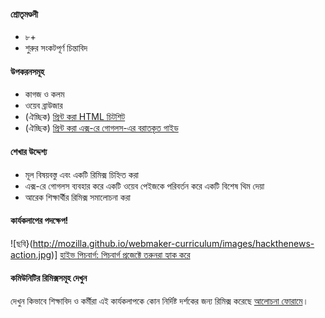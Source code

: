 #### শ্রোতৃমণ্ডলী

* ৮+
* শুরুর সংকটপূর্ণ চিন্তাবিদ

#### উপকরনসমূহ


* কাগজ ও কলম
* ওয়েব ব্রাউজার
* (ঐচ্ছিক) [প্রিন্ট করা HTML চিটশিট](https://mozteach.makes.org/thimble/html-cheatsheet)
* (ঐচ্ছিক) [প্রিন্ট করা এক্স-রে গোগলস-এর বরাতকৃত গাইড](https://mozteach.makes.org/thimble/xray-goggles-cheatsheet)


#### শেখার উদ্দেশ্য

* মূল বিষয়বস্তু এবং একটি রিমিক্স চিহ্নিত করা
* এক্স-রে গোগলস ব্যবহার করে একটি ওয়েব পেইজকে পরিবর্তন করে একটি বিশেষ থিম দেয়া
* আরেক শিক্ষার্থীর রিমিক্স সমালোচনা করা

#### কার্যকলাপের পদক্ষেপ!

![ছবি}(http://mozilla.github.io/webmaker-curriculum/images/hackthenews-action.jpg)]
[হাইভ পিচবার্গ: পিচবার্গ প্রজেক্টে তরুনরা হ্যাক করে](http://hivepgh.sproutfund.org/blog/2014/12/15/pittsburgh-project-youth-get-hacking/)

#### কমিউনিটির রিমিক্সসমূহ দেখুন

দেখুন কিভাবে শিক্ষাবিদ ও কর্মীরা এই কার্যকলাপকে কোন নির্দিষ্ট দর্শকের জন্য রিমিক্স করেছে [আলোচনা ফোরামে](https://discourse.webmaker.org/c/curriculum)।